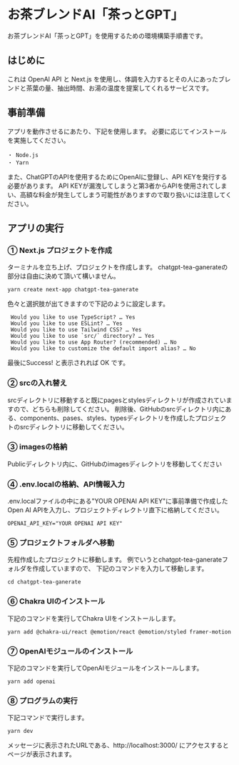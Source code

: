 # お茶ブレンドAI「茶っとGPT」
お茶ブレンドAI「茶っとGPT」を使用するための環境構築手順書です。

## はじめに
これは OpenAI API と Next.js を使用し、体調を入力するとその人にあったブレンドと茶葉の量、抽出時間、お湯の温度を提案してくれるサービスです。

## 事前準備
アプリを動作させるにあたり、下記を使用します。
必要に応じてインストールを実施してください。

```
・ Node.js
・ Yarn
```
また、ChatGPTのAPIを使用するためにOpenAIに登録し、API KEYを発行する必要があります。
API KEYが漏洩してしまうと第3者からAPIを使用されてしまい、高額な料金が発生してしまう可能性がありますので取り扱いには注意してください。

## アプリの実行

### ① Next.js プロジェクトを作成
ターミナルを立ち上げ、プロジェクトを作成します。
chatgpt-tea-ganerateの部分は自由に決めて頂いて構いません。
```
yarn create next-app chatgpt-tea-ganerate
```
色々と選択肢が出てきますので下記のように設定します。
```
 Would you like to use TypeScript? … Yes
 Would you like to use ESLint? … Yes
 Would you like to use Tailwind CSS? … Yes
 Would you like to use `src/` directory? … Yes
 Would you like to use App Router? (recommended) … No
 Would you like to customize the default import alias? … No
```
最後にSuccess! と表示されれば OK です。

### ② srcの入れ替え
srcディレクトリに移動すると既にpagesとstylesディレクトリが作成されていますので、どちらも削除してください。
削除後、GitHubのsrcディレクトリ内にある、components、pases、styles、typesディレクトリを作成したプロジェクトのsrcディレクトリに移動してください。

### ③ imagesの格納
Publicディレクトリ内に、GitHubのimagesディレクトリを移動してください

### ④ .env.localの格納、API情報入力
.env.localファイルの中にある"YOUR OPENAI API KEY"に事前準備で作成したOpen AI APIを入力し、プロジェクトディレクトリ直下に格納してください。
```
OPENAI_API_KEY="YOUR OPENAI API KEY"
```

### ⑤ プロジェクトフォルダへ移動
先程作成したプロジェクトに移動します。
例でいうとchatgpt-tea-ganerateフォルダを作成していますので、
下記のコマンドを入力して移動します。
```
cd chatgpt-tea-ganerate
```

### ⑥ Chakra UIのインストール
下記のコマンドを実行してChakra UIをインストールします。
```
yarn add @chakra-ui/react @emotion/react @emotion/styled framer-motion
```

### ⑦ OpenAIモジュールのインストール
下記のコマンドを実行してOpenAIモジュールをインストールします。
```
yarn add openai
```

### ⑧ プログラムの実行
下記コマンドで実行します。
```
yarn dev
```
メッセージに表示されたURLである、http://localhost:3000/ にアクセスするとページが表示されます。


